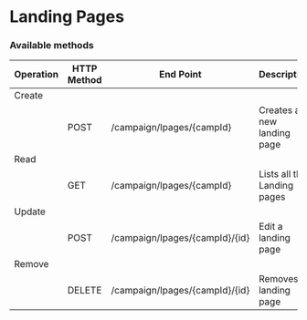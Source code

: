 # Landing Pages

### **Available methods**

| Operation | HTTP Method | End Point | Description |
| --- | --- | --- | --- |
| Create |  |  |  |
|  | POST | /campaign/lpages/{campId} | Creates a new landing page |
| Read |  |  |  |
|  | GET | /campaign/lpages/{campId} | Lists all the Landing pages |
| Update |  |  |  |
|  | POST | /campaign/lpages/{campId}/{id} | Edit a landing page |
| Remove |  |  |  |
|  | DELETE | /campaign/lpages/{campId}/{id} | Removes a landing page |



